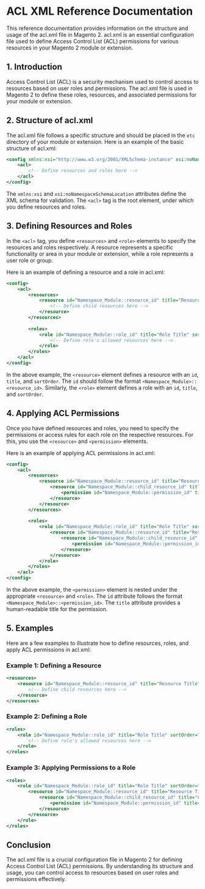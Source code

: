 # ACL XML Reference Documentation

This reference documentation provides information on the structure and usage of the acl.xml file in Magento 2. acl.xml is an essential configuration file used to define Access Control List (ACL) permissions for various resources in your Magento 2 module or extension.

## 1. Introduction

Access Control List (ACL) is a security mechanism used to control access to resources based on user roles and permissions. The acl.xml file is used in Magento 2 to define these roles, resources, and associated permissions for your module or extension.

## 2. Structure of acl.xml

The acl.xml file follows a specific structure and should be placed in the `etc` directory of your module or extension. Here is an example of the basic structure of acl.xml:

```xml
<config xmlns:xsi="http://www.w3.org/2001/XMLSchema-instance" xsi:noNamespaceSchemaLocation="urn:magento:framework:Acl/etc/acl.xsd">
    <acl>
        <!-- Define resources and roles here -->
    </acl>
</config>
```

The `xmlns:xsi` and `xsi:noNamespaceSchemaLocation` attributes define the XML schema for validation. The `<acl>` tag is the root element, under which you define resources and roles.

## 3. Defining Resources and Roles

In the `<acl>` tag, you define `<resources>` and `<role>` elements to specify the resources and roles respectively. A resource represents a specific functionality or area in your module or extension, while a role represents a user role or group.

Here is an example of defining a resource and a role in acl.xml:

```xml
<config>
    <acl>
        <resources>
            <resource id="Namespace_Module::resource_id" title="Resource Title" sortOrder="10">
                <!-- Define child resources here -->
            </resource>
        </resources>
        
        <roles>
            <role id="Namespace_Module::role_id" title="Role Title" sortOrder="10">
                <!-- Define role's allowed resources here -->
            </role>
        </roles>
    </acl>
</config>
```

In the above example, the `<resource>` element defines a resource with an `id`, `title`, and `sortOrder`. The `id` should follow the format `<Namespace_Module>::<resource_id>`. Similarly, the `<role>` element defines a role with an `id`, `title`, and `sortOrder`.

## 4. Applying ACL Permissions

Once you have defined resources and roles, you need to specify the permissions or access rules for each role on the respective resources. For this, you use the `<resource>` and `<permission>` elements.

Here is an example of applying ACL permissions in acl.xml:

```xml
<config>
    <acl>
        <resources>
            <resource id="Namespace_Module::resource_id" title="Resource Title" sortOrder="10">
                <resource id="Namespace_Module::child_resource_id" title="Child Resource Title" sortOrder="10">
                    <permission id="Namespace_Module::permission_id" title="Permission Title" sortOrder="10"/>
                </resource>
            </resource>
        </resources>
        
        <roles>
            <role id="Namespace_Module::role_id" title="Role Title" sortOrder="10">
                <resource id="Namespace_Module::resource_id" title="Resource Title">
                    <resource id="Namespace_Module::child_resource_id" title="Child Resource Title">
                        <permission id="Namespace_Module::permission_id" title="Permission Title" />
                    </resource>
                </resource>
            </role>
        </roles>
    </acl>
</config>
```

In the above example, the `<permission>` element is nested under the appropriate `<resource>` and `<role>`. The `id` attribute follows the format `<Namespace_Module>::<permission_id>`. The `title` attribute provides a human-readable title for the permission.

## 5. Examples

Here are a few examples to illustrate how to define resources, roles, and apply ACL permissions in acl.xml:

### Example 1: Defining a Resource

```xml
<resources>
    <resource id="Namespace_Module::resource_id" title="Resource Title" sortOrder="10">
        <!-- Define child resources here -->
    </resource>
</resources>
```

### Example 2: Defining a Role

```xml
<roles>
    <role id="Namespace_Module::role_id" title="Role Title" sortOrder="10">
        <!-- Define role's allowed resources here -->
    </role>
</roles>
```

### Example 3: Applying Permissions to a Role

```xml
<roles>
    <role id="Namespace_Module::role_id" title="Role Title" sortOrder="10">
        <resource id="Namespace_Module::resource_id" title="Resource Title">
            <resource id="Namespace_Module::child_resource_id" title="Child Resource Title">
                <permission id="Namespace_Module::permission_id" title="Permission Title" />
            </resource>
        </resource>
    </role>
</roles>
```

## Conclusion

The acl.xml file is a crucial configuration file in Magento 2 for defining Access Control List (ACL) permissions. By understanding its structure and usage, you can control access to resources based on user roles and permissions effectively.
